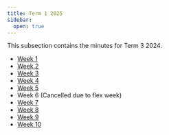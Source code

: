```yaml
---
title: Term 1 2025
sidebar:
  open: true
---
```


This subsection contains the minutes for Term 3 2024.

- [Week 1](week-1)
- [Week 2](week-2)
- [Week 3](week-3)
- [Week 4](week-4)
- [Week 5](week-5)
- Week 6 (Cancelled due to flex week)
- [Week 7](week-7)
- [Week 8](week-8)
- [Week 9](week-9)
- [Week 10](week-10)
